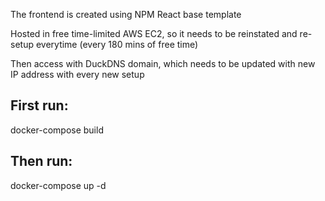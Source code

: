 The frontend is created using NPM React base template

Hosted in free time-limited AWS EC2, so it needs to be reinstated and re-setup everytime (every 180 mins of free time)

Then access with DuckDNS domain, which needs to be updated with new IP address with every new setup

## First run: 
docker-compose build

## Then run:
docker-compose up -d
